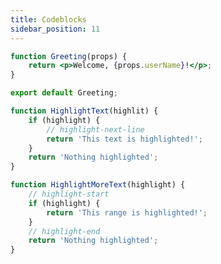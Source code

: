```yaml
---
title: Codeblocks
sidebar_position: 11
---
```


```jsx title="Codeblock" showLineNumbers
function Greeting(props) {
    return <p>Welcome, {props.userName}!</p>;
}

export default Greeting;
```

```jsx title="Highlight Lines" showLineNumbers
function HighlightText(highlit) {
    if (highlight) {
        // highlight-next-line
        return 'This text is highlighted!';
    }
    return 'Nothing highlighted';
}

function HighlightMoreText(highlight) {
    // highlight-start
    if (highlight) {
        return 'This range is highlighted!';
    }
    // highlight-end
    return 'Nothing highlighted';  
}
```